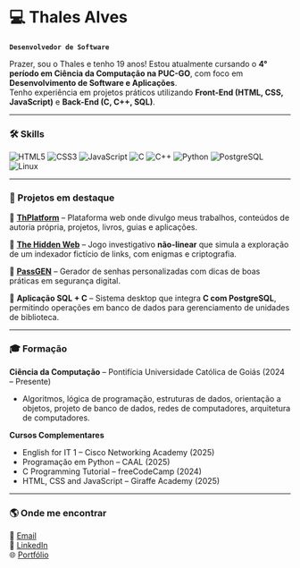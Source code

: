# 💻 Thales Alves

**`Desenvolvedor de Software`** 

Prazer, sou o Thales e tenho 19 anos! Estou atualmente cursando o **4° período em Ciência da Computação na PUC-GO**, com foco em **Desenvolvimento de Software e Aplicações**.  
Tenho experiência em projetos práticos utilizando **Front-End (HTML, CSS, JavaScript)** e **Back-End (C, C++, SQL)**.  

---

### 🛠️ Skills
![HTML5](https://img.shields.io/badge/HTML5-E34F26?style=for-the-badge&logo=html5&logoColor=white)
![CSS3](https://img.shields.io/badge/CSS3-1572B6?style=for-the-badge&logo=css3&logoColor=white)
![JavaScript](https://img.shields.io/badge/JavaScript-F7DF1E?style=for-the-badge&logo=javascript&logoColor=black)
![C](https://img.shields.io/badge/C-A8B9CC?style=for-the-badge&logo=c&logoColor=black)
![C++](https://img.shields.io/badge/C++-00599C?style=for-the-badge&logo=cplusplus&logoColor=white)
![Python](https://img.shields.io/badge/Python-3776AB?style=for-the-badge&logo=python&logoColor=white)
![PostgreSQL](https://img.shields.io/badge/PostgreSQL-316192?style=for-the-badge&logo=postgresql&logoColor=white)
![Linux](https://img.shields.io/badge/Linux-FCC624?style=for-the-badge&logo=linux&logoColor=black)

---

### 🚀 Projetos em destaque

🔹 [**ThPlatform**](https://th-platform.netlify.app) – Plataforma web onde divulgo meus trabalhos, conteúdos de autoria própria, projetos, livros, guias e aplicações.

🔹 [**The Hidden Web**](https://the-hidden-web.netlify.app) – Jogo investigativo **não-linear** que simula a exploração de um indexador fictício de links, com enigmas e criptografia.  

🔹 [**PassGEN**](https://pass-gen-online.netlify.app) – Gerador de senhas personalizadas com dicas de boas práticas em segurança digital.  

🔹 **Aplicação SQL + C** – Sistema desktop que integra **C com PostgreSQL**, permitindo operações em banco de dados para gerenciamento de unidades de biblioteca.  

---

### 🎓 Formação

**Ciência da Computação** – Pontifícia Universidade Católica de Goiás (2024 – Presente)  
- Algoritmos, lógica de programação, estruturas de dados, orientação a objetos, projeto de banco de dados, redes de computadores, arquitetura de computadores.  

**Cursos Complementares**  
- English for IT 1 – Cisco Networking Academy (2025)  
- Programação em Python – CAAL (2025)  
- C Programming Tutorial – freeCodeCamp (2024)  
- HTML, CSS and JavaScript – Giraffe Academy (2025)  

---

### 🌎 Onde me encontrar
📧 [Email](mailto:ththalespuc05@gmail.com)  
💼 [LinkedIn](https://www.linkedin.com/in/thales-alves-araujo/)  
🌐 [Portfólio](https://th-platform.netlify.app)
